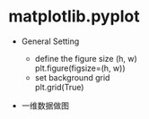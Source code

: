# matplotlib.pyplot
* General Setting
  - define the figure size (h, w)  
  plt.figure(figsize=(h, w))
  - set background grid  
  plt.grid(True)
    
* 一维数据做图
